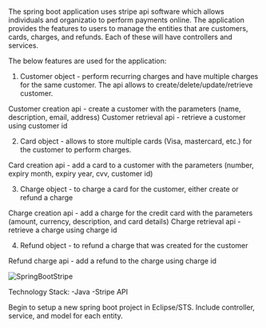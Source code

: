 The spring boot application uses stripe api software which allows individuals and organizatio to perform payments online. The application provides the features to users to manage the entities that are customers, cards, charges, and refunds. Each of these will have controllers and services.

The below features are used for the application:
1) Customer object - perform recurring charges and have multiple charges for the same customer. The api allows to create/delete/update/retrieve customer.

Customer creation api - create a customer with the parameters (name, description, email, address)
Customer retrieval api - retrieve a customer using customer id

2) Card object - allows to store multiple cards (Visa, mastercard, etc.) for the customer to perform charges.

Card creation api - add a card to a customer with the parameters (number, expiry month, expiry year, cvv, customer id)

3) Charge object - to charge a card for the customer, either create or refund a charge

Charge creation api - add a charge for the credit card with the parameters (amount, currency, description, and card details)
Charge retrieval api - retrieve a charge using charge id

4) Refund object - to refund a charge that was created for the customer

Refund charge api - add a refund to the charge using charge id


![SpringBootStripe](https://user-images.githubusercontent.com/22809880/98640573-af8d8300-2343-11eb-8587-f96207d9f495.png)

Technology Stack:
-Java
-Stripe API

Begin to setup a new spring boot project in Eclipse/STS. Include controller, service, and model for each entity.





